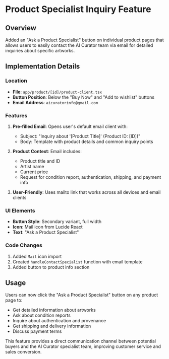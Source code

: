 # Product Specialist Inquiry Feature

## Overview
Added an "Ask a Product Specialist" button on individual product pages that allows users to easily contact the AI Curator team via email for detailed inquiries about specific artworks.

## Implementation Details

### Location
- **File**: `app/product/[id]/product-client.tsx`
- **Button Position**: Below the "Buy Now" and "Add to wishlist" buttons
- **Email Address**: `aicuratorinfo@gmail.com`

### Features
1. **Pre-filled Email**: Opens user's default email client with:
   - Subject: "Inquiry about '[Product Title]' (Product ID: [ID])"
   - Body: Template with product details and common inquiry points

2. **Product Context**: Email includes:
   - Product title and ID
   - Artist name
   - Current price
   - Request for condition report, authentication, shipping, and payment info

3. **User-Friendly**: Uses mailto link that works across all devices and email clients

### UI Elements
- **Button Style**: Secondary variant, full width
- **Icon**: Mail icon from Lucide React
- **Text**: "Ask a Product Specialist"

### Code Changes
1. Added `Mail` icon import
2. Created `handleContactSpecialist` function with email template
3. Added button to product info section

## Usage
Users can now click the "Ask a Product Specialist" button on any product page to:
- Get detailed information about artworks
- Ask about condition reports
- Inquire about authentication and provenance
- Get shipping and delivery information
- Discuss payment terms

This feature provides a direct communication channel between potential buyers and the AI Curator specialist team, improving customer service and sales conversion.
